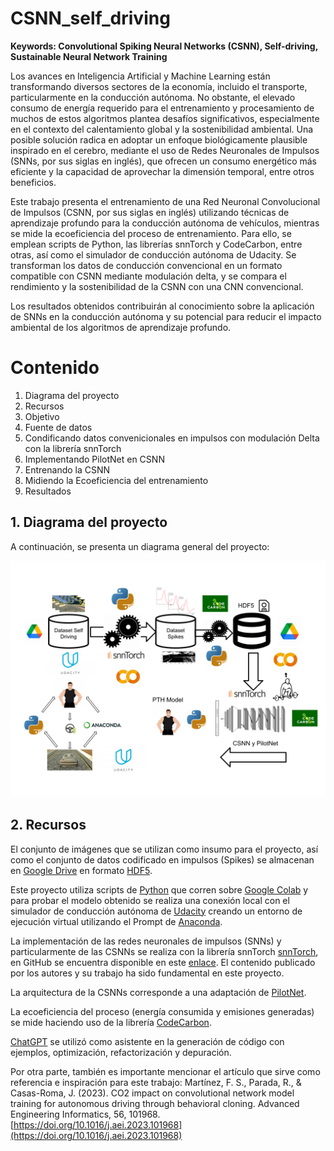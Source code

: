 # CSNN_self_driving


**Keywords: Convolutional Spiking Neural Networks (CSNN), Self-driving, Sustainable Neural Network Training**

Los avances en Inteligencia Artificial y Machine Learning están transformando diversos sectores de la economía, incluido el transporte, particularmente en la conducción autónoma. No obstante, el elevado consumo de energía requerido para el entrenamiento y procesamiento de muchos de estos algoritmos plantea desafíos significativos, especialmente en el contexto del calentamiento global y la sostenibilidad ambiental. Una posible solución radica en adoptar un enfoque biológicamente plausible inspirado en el cerebro, mediante el uso de Redes Neuronales de Impulsos (SNNs, por sus siglas en inglés), que ofrecen un consumo energético más eficiente y la capacidad de aprovechar la dimensión temporal, entre otros beneficios.

Este trabajo presenta el entrenamiento de una Red Neuronal Convolucional de Impulsos (CSNN, por sus siglas en inglés) utilizando técnicas de aprendizaje profundo para la conducción autónoma de vehículos, mientras se mide la ecoeficiencia del proceso de entrenamiento. Para ello, se emplean scripts de Python, las librerías snnTorch y CodeCarbon, entre otras, así como el simulador de conducción autónoma de Udacity. Se transforman los datos de conducción convencional en un formato compatible con CSNN mediante modulación delta, y se compara el rendimiento y la sostenibilidad de la CSNN con una CNN convencional.

Los resultados obtenidos contribuirán al conocimiento sobre la aplicación de SNNs en la conducción autónoma y su potencial para reducir el impacto ambiental de los algoritmos de aprendizaje profundo. 

# Contenido

1. Diagrama del proyecto
2. Recursos
3. Objetivo
4. Fuente de datos 
5. Condificando datos convenicionales en impulsos con modulación Delta con la librería snnTorch
6. Implementando PilotNet en CSNN
7. Entrenando la CSNN
8. Midiendo la Ecoeficiencia del entrenamiento
9. Resultados

## 1. Diagrama del proyecto

A continuación, se presenta un diagrama general del proyecto:

![Diagrama_proyecto](Images/Diagrama_proyecto.svg)

## 2. Recursos

El conjunto de imágenes que se utilizan como insumo para el proyecto, así como el conjunto de datos codificado en impulsos (Spikes) se almacenan en [Google Drive](https://drive.google.com) en formato [HDF5](https://docs.h5py.org/en/stable/index.html).

Este proyecto utiliza scripts de [Python](https://www.python.org/) que corren sobre [Google Colab](https://colab.research.google.com/) y para probar el modelo obtenido se realiza una conexión local con el simulador de conducción autónoma de [Udacity](https://github.com/udacity/self-driving-car-sim) creando un entorno de ejecución virtual utilizando el Prompt de [Anaconda](https://www.anaconda.com/).

La implementación de las redes neuronales de impulsos (SNNs) y particularmente de las CSNNs se realiza con la librería snnTorch [snnTorch](https://snntorch.readthedocs.io/en/latest/index.html#), en GitHub se encuentra disponible en este [enlace](https://github.com/jeshraghian/snntorch). El contenido publicado por los autores y su trabajo ha sido fundamental en este proyecto.

La arquitectura de la CSNNs corresponde a una adaptación de [PilotNet](https://github.com/lhzlhz/PilotNet).

La ecoeficiencia del proceso (energía consumida y emisiones generadas) se mide haciendo uso de la librería [CodeCarbon](https://codecarbon.io/).

[ChatGPT](https://chatgpt.com/) se utilizó como asistente en la generación de código con ejemplos, optimización, refactorización y depuración.

Por otra parte, también es importante mencionar el artículo que sirve como referencia e inspiración para este trabajo:  Martínez, F. S., Parada, R., & Casas-Roma, J. (2023). CO2 impact on convolutional network model training for autonomous driving through behavioral cloning. Advanced Engineering Informatics, 56, 101968. [https://doi.org/10.1016/j.aei.2023.101968](https://doi.org/10.1016/j.aei.2023.101968) 



